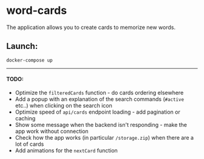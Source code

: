 # word-cards

The application allows you to create cards to memorize new words.

## Launch:
```
docker-compose up
```

---
#### TODO:
* Optimize the `filteredCards` function - do cards ordering elsewhere
* Add a popup with an explanation of the search commands (`#active` etc..) when clicking on the search icon
* Optimize speed of `api/cards` endpoint loading - add pagination or caching
* Show some message when the backend isn't responding - make the app work without connection
* Check how the app works (in particular `/storage.zip`) when there are a lot of cards
* Add animations for the `nextCard` function
